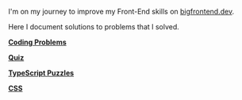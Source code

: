 I'm on my journey to improve my Front-End skills on [bigfrontend.dev](https://bigfrontend.dev).

Here I document solutions to problems that I solved.

[**Coding Problems**](/Coding-Problems/README.md)

[**Quiz**](/Quiz/README.md)

[**TypeScript Puzzles**](/TypeScript-Puzzles/README.md)

[**CSS**](/CSS/README.md)
